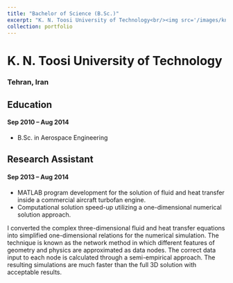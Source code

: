 ```yaml
---
title: "Bachelor of Science (B.Sc.)"
excerpt: "K. N. Toosi University of Technology<br/><img src='/images/kntu-logo.png'>"
collection: portfolio
---
```


# K. N. Toosi University of Technology
### Tehran, Iran

## Education
#### Sep 2010 – Aug 2014

- B.Sc. in Aerospace Engineering

## Research Assistant
#### Sep 2013 – Aug 2014

- MATLAB program development for the solution of fluid and heat transfer inside a commercial aircraft turbofan engine.
- Computational solution speed-up utilizing a one-dimensional numerical solution approach.

I converted the complex three-dimensional fluid and heat transfer equations into simplified one-dimensional relations for the numerical simulation. The technique is known as the network method in which different features of geometry and physics are approximated as data nodes. The correct data input to each node is calculated through a semi-empirical approach. The resulting simulations are much faster than the full 3D solution with acceptable results.
